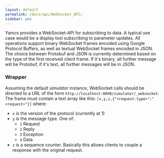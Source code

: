 ```yaml
---
layout: default
permalink: /docs/api/WebSocket_API/
sidebar: yes
---
```


Yamcs provides a WebSocket-API for subscribing to data. A typical use case would be a display tool subscribing to parameter updates. All operations support binary WebSocket frames encoded using Google Protocol Buffers, as well as textual WebSocket frames encoded in JSON. The choice between Protobuf and JSON is currently determined based on the type of the first received client frame. If it's binary, all further message will be Protobuf, if it's text, all further messages will be in JSON.

### Wrapper
Assuming the default _simulator_ instance, WebSocket calls should be directed to a URL of the form `http://localhost:8090/simulator/_websocket`. The frame must contain a text array like this: `[x,y,z,{"<request-type>":"<request>"}]` where:

* `x` is the version of the protocol (currently at 1)
* `y` is the message type. One of:
  - `1` Request
  - `2` Reply
  - `3` Exception
  - `4` Data
* `z` is a sequence counter. Basically this allows clients to couple a response with the original request.
